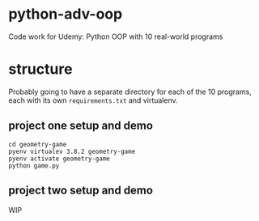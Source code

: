 # python-adv-oop
Code work for Udemy: Python OOP with 10 real-world programs


# structure
Probably going to have a separate directory for each of the 10 programs, each with its own `requirements.txt` and virtualenv.

## project one setup and demo

```
cd geometry-game
pyenv virtualev 3.8.2 geometry-game
pyenv activate geometry-game
python game.py
```

## project two setup and demo
WIP
